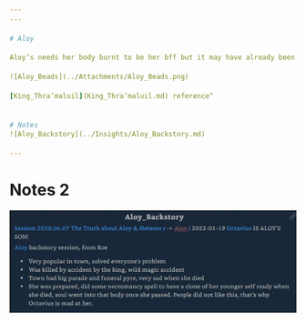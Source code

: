 ```yaml
---
---

# Aloy

Aloy’s needs her body burnt to be her bff but it may have already been burnt

![Aloy_Beads](../Attachments/Aloy_Beads.png)

[King_Thra’maluil](King_Thra’maluil.md) reference^


# Notes
![Aloy_Backstory](../Insights/Aloy_Backstory.md)

---
```

# Notes 2
![](../Insights/Attach/2_Pictures4Losers/20220122044400.png)
